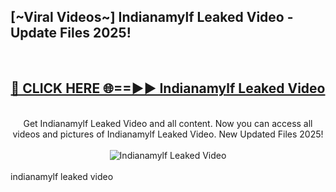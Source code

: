 <h2>[~Viral Videos~] Indianamylf Leaked Video - Update Files 2025!</h2>
<br>
<div align="center">
<h2><a href="https://betterlinks.top/A2PfLJ" rel="nofollow">🔴 CLICK HERE 🌐==►► Indianamylf Leaked Video</a></h2>
<br>
Get Indianamylf Leaked Video and all content. Now you can access all videos and pictures of Indianamylf Leaked Video. New Updated Files 2025!
<br>
<br>
<a href="https://betterlinks.top/A2PfLJ" rel="nofollow" data-target="animated-image.originalLink"><img src="https://i.ibb.co.com/WyWwxjT/player-gif2.gif" alt="Indianamylf Leaked Video" style="max-width: 100%; display: inline-block;" data-target="animated-image.originalImage"></a>
</div>
<br>
indianamylf leaked video